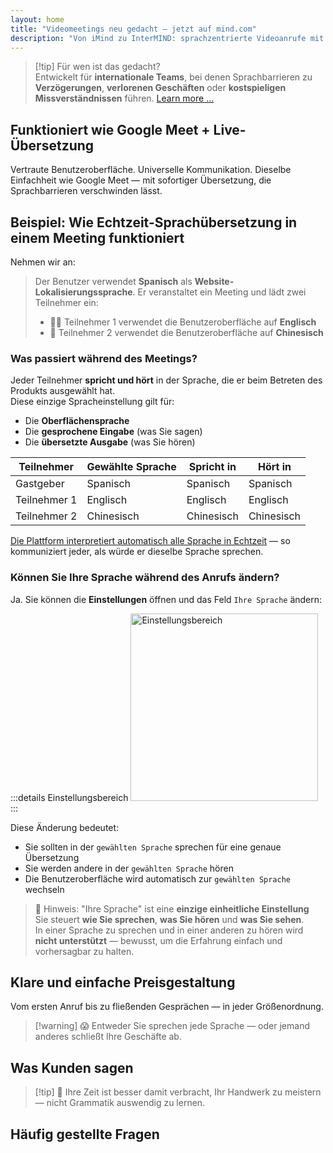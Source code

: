 ```yaml
---
layout: home
title: "Videomeetings neu gedacht — jetzt auf mind.com"
description: "Von iMind zu InterMIND: sprachzentrierte Videoanrufe mit KI-gestützter Echtzeitübersetzung."
---
```


<script setup>
import HomeUSPSection from './HomeUSPSection.vue'
import HowItWorksSection from './HowItWorksSection.vue'
import PricingPlansSection from './PricingPlansSection.vue'
import FAQSection from './FAQSection.vue'
import HomeFooterSection from './HomeFooterSection.vue'
</script>

<HeroSection
  title="Videomeetings neu gedacht <br>— jetzt auf **mind.com**"
  text="Von iMind zu InterMIND: sprachzentrierte Videoanrufe mit Live-Sprachübersetzung.">
<AuthButton text="Jetzt starten" buttonClass="brand"/>
</HeroSection>

<HomeUSPSection />

> [!tip] Für wen ist das gedacht?  
> Entwickelt für **internationale Teams**, bei denen Sprachbarrieren zu **Verzögerungen**, **verlorenen Geschäften** oder **kostspieligen Missverständnissen** führen. [Learn more ...](./product/overview/markets)

## Funktioniert wie Google Meet + Live-Übersetzung

Vertraute Benutzeroberfläche. Universelle Kommunikation. Dieselbe Einfachheit wie Google Meet — mit sofortiger Übersetzung, die Sprachbarrieren verschwinden lässt.

<HowItWorksSection />

<span id="Example"></span>

## Beispiel: Wie Echtzeit-Sprachübersetzung in einem Meeting funktioniert

Nehmen wir an:

> Der Benutzer verwendet **Spanisch** als **Website-Lokalisierungssprache**. Er veranstaltet ein Meeting und lädt zwei Teilnehmer ein:
>
> - 🧑‍💼 Teilnehmer 1 verwendet die Benutzeroberfläche auf **Englisch**
> - 👩 Teilnehmer 2 verwendet die Benutzeroberfläche auf **Chinesisch**

### Was passiert während des Meetings?

Jeder Teilnehmer **spricht und hört** in der Sprache, die er beim Betreten des Produkts ausgewählt hat.  
Diese einzige Spracheinstellung gilt für:

- Die **Oberflächensprache**
- Die **gesprochene Eingabe** (was Sie sagen)
- Die **übersetzte Ausgabe** (was Sie hören)

| Teilnehmer    | Gewählte Sprache | Spricht in | Hört in  |
| ------------- | ---------------- | ---------- | -------- |
| Gastgeber     | Spanisch         | Spanisch   | Spanisch |
| Teilnehmer 1  | Englisch         | Englisch   | Englisch |
| Teilnehmer 2  | Chinesisch       | Chinesisch | Chinesisch |

[Die Plattform interpretiert automatisch alle Sprache in Echtzeit](./product/overview/how-it-works) — so kommuniziert jeder, als würde er dieselbe Sprache sprechen.

### Können Sie Ihre Sprache während des Anrufs ändern?

Ja. Sie können die **Einstellungen** öffnen und das Feld `Ihre Sprache` ändern:

:::details Einstellungsbereich
<img src="/settings.png" alt="Einstellungsbereich" width="300px" />
:::

Diese Änderung bedeutet:

- Sie sollten in der `gewählten Sprache` sprechen für eine genaue Übersetzung
- Sie werden andere in der `gewählten Sprache` hören
- Die Benutzeroberfläche wird automatisch zur `gewählten Sprache` wechseln

> 📌 Hinweis: "Ihre Sprache" ist eine **einzige einheitliche Einstellung**  
> Sie steuert **wie Sie sprechen**, **was Sie hören** und **was Sie sehen**.  
> In einer Sprache zu sprechen und in einer anderen zu hören wird **nicht unterstützt** — bewusst, um die Erfahrung einfach und vorhersagbar zu halten.

## Klare und einfache Preisgestaltung

Vom ersten Anruf bis zu fließenden Gesprächen — in jeder Größenordnung.

<PricingPlansSection />

> [!warning] 😱 Entweder Sie sprechen jede Sprache — oder jemand anderes schließt Ihre Geschäfte ab.

<span id="Testimonials"></span>

## Was Kunden sagen

<AutoScrollTestimonials testimonialsUrl="/testimonials.json"/>

> [!tip] 🥇 Ihre Zeit ist besser damit verbracht, Ihr Handwerk zu meistern — nicht Grammatik auswendig zu lernen.

## Häufig gestellte Fragen

<FAQSection />
<HomeFooterSection />